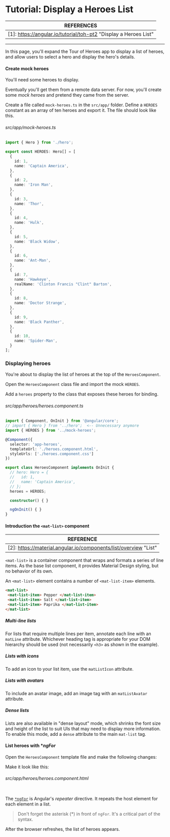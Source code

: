 # Tutorial: Display a Heroes List

| REFERENCES                               |
| ---------------------------------------- |
| [1]: https://angular.io/tutorial/toh-pt2 "Display a Heroes List" |

------

In this page, you'll expand the Tour of Heroes app to display a list of heroes, and allow users to select a hero and display the hero's details.

#### Create mock heroes

You'll need some heroes to display.

Eventually you'll get them from a remote data server. For now, you'll create some *mock heroes* and pretend they came from the server.

Create a file called `mock-heroes.ts` in the `src/app/` folder. Define a `HEROES` constant as an array of ten heroes and export it. The file should look like this.

###### src/app/mock-heroes.ts

```typescript
import { Hero } from './hero';

export const HEROES: Hero[] = [
  {
    id: 1,
    name: 'Captain America',
  },
  {
    id: 2,
    name: 'Iron Man',
  },
  {
    id: 3,
    name: 'Thor',
  },
  {
    id: 4,
    name: 'Hulk',
  },
  {
    id: 5,
    name: 'Black Widow',
  },
  {
    id: 6,
    name: 'Ant-Man',
  },
  {
    id: 7,
    name: 'Hawkeye',
    realName: 'Clinton Francis "Clint" Barton',
  },
  {
    id: 8,
    name: 'Doctor Strange',
  },
  {
    id: 9,
    name: 'Black Panther',
  },
  {
    id: 10,
    name: 'Spider-Man',
  }
];

```



### Displaying heroes

You're about to display the list of heroes at the top of the `HeroesComponent`.

Open the `HeroesComponent` class file and import the mock `HEROES`.

Add a `heroes` property to the class that exposes these heroes for binding.

###### src/app/heroes/heroes.component.ts

```typescript
import { Component, OnInit } from '@angular/core';
// import { Hero } from '../hero';  <-- Unnecessary anymore
import { HEROES } from '../mock-heroes';

@Component({
  selector: 'app-heroes',
  templateUrl: './heroes.component.html',
  styleUrls: ['./heroes.component.css']
})

export class HeroesComponent implements OnInit {
  // hero: Hero = {
  //   id: 1,
  //   name: 'Captain America',
  // };
  heroes = HEROES;

  constructor() { }

  ngOnInit() { }
}
```





#### Introduction the `<mat-list>` component

| REFERENCE                                |
| ---------------------------------------- |
| [2]: https://material.angular.io/components/list/overview "List" |

`<mat-list>` is a container component that wraps and formats a series of line items. As the base list component, it provides Material Design styling, but no behavior of its own.

An `<mat-list>` element contains a number of `<mat-list-item>` elements.

```html
<mat-list>
 <mat-list-item> Pepper </mat-list-item>
 <mat-list-item> Salt </mat-list-item>
 <mat-list-item> Paprika </mat-list-item>
</mat-list>
```

##### Multi-line lists

For lists that require multiple lines per item, annotate each line with an `matLine` attribute. Whichever heading tag is appropriate for your DOM hierarchy should be used (not necessarily `<h3>` as shown in the example).

##### Lists with icons

To add an icon to your list item, use the `matListIcon` attribute.

##### Lists with avatars

To include an avatar image, add an image tag with an `matListAvatar` attribute.

##### Dense lists

Lists are also available in "dense layout" mode, which shrinks the font size and height of the list to suit UIs that may need to display more information. To enable this mode, add a `dense` attribute to the main `mat-list` tag.



#### List heroes with **ngFor*

Open the `HeroesComponent` template file and make the following changes:

Make it look like this:

###### src/app/heroes/heroes.component.html

```html

```

The [`*ngFor`](https://angular.io/guide/template-syntax#ngFor) is Angular's *repeater* directive. It repeats the host element for each element in a list.

> Don't forget the asterisk (*) in front of `ngFor`. It's a critical part of the syntax.

After the browser refreshes, the list of heroes appears.



